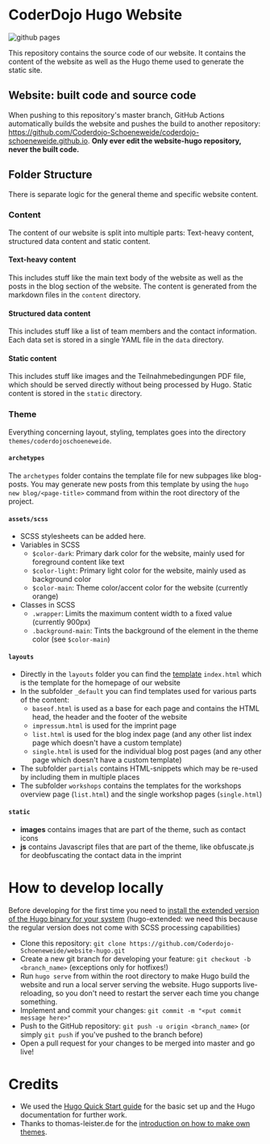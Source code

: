 # CoderDojo Hugo Website
![github pages](https://github.com/Coderdojo-Schoeneweide/website-hugo/workflows/github%20pages/badge.svg)

This repository contains the source code of our website. It contains the content of the website as well as the Hugo theme used to generate the static site.

## Website: built code and source code
When pushing to this repository's master branch, GitHub Actions automatically builds the website and pushes the build to another repository: https://github.com/Coderdojo-Schoeneweide/coderdojo-schoeneweide.github.io. **Only ever edit the website-hugo repository, never the built code.**

## Folder Structure
There is separate logic for the general theme and specific website content.
  
### Content
The content of our website is split into multiple parts: Text-heavy content, structured data content and static content.

#### Text-heavy content
This includes stuff like the main text body of the website as well as the posts in the blog section of the website. The content is generated from the markdown files in the `content` directory.

#### Structured data content
This includes stuff like a list of team members and the contact information. Each data set is stored in a single YAML file in the `data` directory.

#### Static content
This includes stuff like images and the Teilnahmebedingungen PDF file, which should be served directly without being processed by Hugo. Static content is stored in the `static` directory.

### Theme
Everything concerning layout, styling, templates goes into the directory `themes/coderdojoschoeneweide`.

#### `archetypes`
The `archetypes` folder contains the template file for new subpages like blog-posts. You may generate new posts from this template by using the `hugo new blog/<page-title>` command from within the root directory of the project.

#### `assets/scss`
* SCSS stylesheets can be added here.
* Variables in SCSS
  * `$color-dark`: Primary dark color for the website, mainly used for foreground content like text
  * `$color-light`: Primary light color for the website, mainly used as background color
  * `$color-main`: Theme color/accent color for the website (currently orange)
* Classes in SCSS
  * `.wrapper`: Limits the maximum content width to a fixed value (currently 900px)
  * `.background-main`: Tints the background of the element in the theme color (see `$color-main`)

#### `layouts`
* Directly in the `layouts` folder you can find the [template](https://gohugo.io/templates/introduction/) `index.html` which is the template for the homepage of our website
* In the subfolder `_default` you can find templates used for various parts of the content:
  * `baseof.html` is used as a base for each page and contains the HTML head, the header and the footer of the website
  * `impressum.html` is used for the imprint page
  * `list.html` is used for the blog index page (and any other list index page which doesn't have a custom template)
  * `single.html` is used for the individual blog post pages (and any other page which doesn't have a custom template)
* The subfolder `partials` contains HTML-snippets which may be re-used by including them in multiple places
* The subfolder `workshops` contains the templates for the workshops overview page (`list.html`) and the single workshop pages (`single.html`)

#### `static`
* **images** contains images that are part of the theme, such as contact icons
* **js** contains Javascript files that are part of the theme, like obfuscate.js for deobfuscating the contact data in the imprint

# How to develop locally
Before developing for the first time you need to [install the extended version of the Hugo binary for your system](https://gohugo.io/getting-started/installing/) (hugo-extended: we need this because the regular version does not come with SCSS processing capabilities)

* Clone this repository: `git clone https://github.com/Coderdojo-Schoeneweide/website-hugo.git`
* Create a new git branch for developing your feature: `git checkout -b <branch_name>` (exceptions only for hotfixes!)
* Run `hugo serve` from within the root directory to make Hugo build the website and run a local server serving the website. Hugo supports live-reloading, so you don't need to restart the server each time you change something.
* Implement and commit your changes: `git commit -m "<put commit message here>"`
* Push to the GitHub repository: `git push -u origin <branch_name>` (or simply `git push` if you've pushed to the branch before)
* Open a pull request for your changes to be merged into master and go live!

# Credits
* We used the [Hugo Quick Start guide](https://gohugo.io/getting-started/quick-start/) for the basic set up and the Hugo documentation for further work.
* Thanks to thomas-leister.de for the [introduction on how to make own themes](https://thomas-leister.de/einfuehrung-in-hugo-theme-erstellen/).
